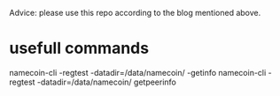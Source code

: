 Advice: please use this repo according to the blog mentioned above.


# usefull commands
namecoin-cli -regtest -datadir=/data/namecoin/ -getinfo
namecoin-cli -regtest -datadir=/data/namecoin/ getpeerinfo